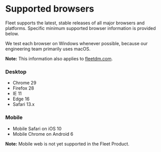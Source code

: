 
# Supported browsers

Fleet supports the latest, stable releases of all major browsers and platforms. Specific minimum supported browser information is provided below.

We test each browser on Windows whenever possible, because our engineering team primarily uses macOS.

**Note:** This information also applies to [fleetdm.com](https://www.fleetdm.com).

### Desktop

- Chrome 29
- Firefox 28
- IE 11
- Edge 16
- Safari 13.x

### Mobile

- Mobile Safari on iOS 10
- Mobile Chrome on Android 6

**Note:** Mobile web is not yet supported in the Fleet Product.
